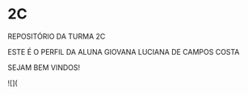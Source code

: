 # 2C
REPOSITÓRIO DA TURMA 2C

ESTE É O PERFIL DA ALUNA GIOVANA LUCIANA DE CAMPOS COSTA

SEJAM BEM VINDOS!

![](
